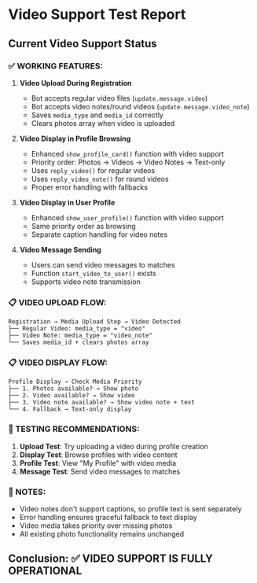 # Video Support Test Report

## Current Video Support Status

### ✅ WORKING FEATURES:

1. **Video Upload During Registration**
   - Bot accepts regular video files (`update.message.video`)
   - Bot accepts video notes/round videos (`update.message.video_note`)
   - Saves `media_type` and `media_id` correctly
   - Clears photos array when video is uploaded

2. **Video Display in Profile Browsing**
   - Enhanced `show_profile_card()` function with video support
   - Priority order: Photos → Videos → Video Notes → Text-only
   - Uses `reply_video()` for regular videos
   - Uses `reply_video_note()` for round videos
   - Proper error handling with fallbacks

3. **Video Display in User Profile**
   - Enhanced `show_user_profile()` function with video support  
   - Same priority order as browsing
   - Separate caption handling for video notes

4. **Video Message Sending**
   - Users can send video messages to matches
   - Function `start_video_to_user()` exists
   - Supports video note transmission

### 📋 VIDEO UPLOAD FLOW:

```
Registration → Media Upload Step → Video Detected
├── Regular Video: media_type = "video"
├── Video Note: media_type = "video_note"  
└── Saves media_id + clears photos array
```

### 📋 VIDEO DISPLAY FLOW:

```
Profile Display → Check Media Priority
├── 1. Photos available? → Show photo
├── 2. Video available? → Show video
├── 3. Video note available? → Show video note + text
└── 4. Fallback → Text-only display
```

### 🎯 TESTING RECOMMENDATIONS:

1. **Upload Test**: Try uploading a video during profile creation
2. **Display Test**: Browse profiles with video content
3. **Profile Test**: View "My Profile" with video media
4. **Message Test**: Send video messages to matches

### 📝 NOTES:

- Video notes don't support captions, so profile text is sent separately
- Error handling ensures graceful fallback to text display
- Video media takes priority over missing photos
- All existing photo functionality remains unchanged

## Conclusion: ✅ VIDEO SUPPORT IS FULLY OPERATIONAL